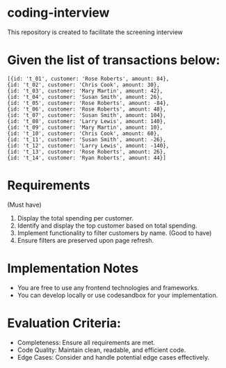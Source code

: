 # coding-interview
This repository is created to facilitate the screening interview

# Given the list of transactions below: 
    [{id: 't_01', customer: 'Rose Roberts', amount: 84},
    {id: 't_02', customer: 'Chris Cook', amount: 30},
    {id: 't_03', customer: 'Mary Martin', amount: 42},
    {id: 't_04', customer: 'Susan Smith', amount: 26},
    {id: 't_05', customer: 'Rose Roberts', amount: -84},
    {id: 't_06', customer: 'Rose Roberts', amount: 48},
    {id: 't_07', customer: 'Susan Smith', amount: 104},
    {id: 't_08', customer: 'Larry Lewis', amount: 140},
    {id: 't_09', customer: 'Mary Martin', amount: 10},
    {id: 't_10', customer: 'Chris Cook', amount: 60},
    {id: 't_11', customer: 'Susan Smith', amount: -26},
    {id: 't_12', customer: 'Larry Lewis', amount: -140},
    {id: 't_13', customer: 'Rose Roberts', amount: 26},
    {id: 't_14', customer: 'Ryan Roberts', amount: 44}]
    
# Requirements
(Must have)
1. Display the total spending per customer.
2. Identify and display the top customer based on total spending.
3. Implement functionality to filter customers by name.
(Good to have)
5. Ensure filters are preserved upon page refresh.

# Implementation Notes
- You are free to use any frontend technologies and frameworks.
- You can develop locally or use codesandbox for your implementation.

# Evaluation Criteria:
- Completeness: Ensure all requirements are met.
- Code Quality: Maintain clean, readable, and efficient code.
- Edge Cases: Consider and handle potential edge cases effectively.
